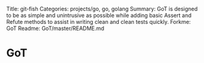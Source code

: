 Title: git-fish
Categories: projects/go, go, golang
Summary: GoT is designed to be as simple and unintrusive as possible while adding basic Assert and Refute methods to assist in writing clean and clean tests quickly.
Forkme: GoT
Readme: GoT/master/README.md

# GoT
